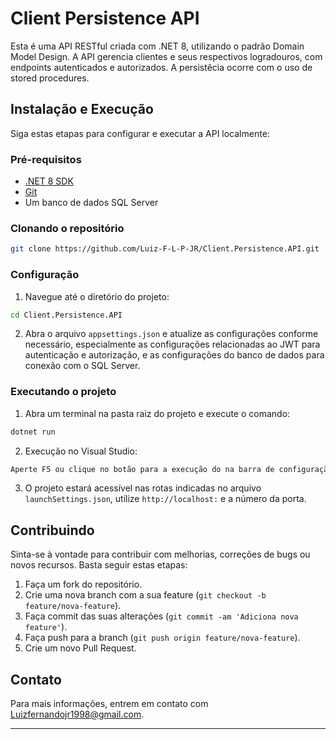 # Client Persistence API

Esta é uma API RESTful criada com .NET 8, utilizando o padrão Domain Model Design. A API gerencia clientes e seus respectivos logradouros, com endpoints autenticados e autorizados. A persistêcia ocorre com o uso de stored procedures.

## Instalação e Execução

Siga estas etapas para configurar e executar a API localmente:

### Pré-requisitos

- [.NET 8 SDK](https://dotnet.microsoft.com/download/dotnet/8.0)
- [Git](https://git-scm.com/)
- Um banco de dados SQL Server

### Clonando o repositório

```bash
git clone https://github.com/Luiz-F-L-P-JR/Client.Persistence.API.git
```

### Configuração

1. Navegue até o diretório do projeto:

```bash
cd Client.Persistence.API
```

2. Abra o arquivo `appsettings.json` e atualize as configurações conforme necessário, especialmente as configurações relacionadas ao JWT para autenticação e autorização, e as configurações do banco de dados para conexão com o SQL Server.

### Executando o projeto

1. Abra um terminal na pasta raiz do projeto e execute o comando:

```bash
dotnet run
```

2. Execução no Visual Studio:

```bash
Aperte F5 ou clique no botão para a execução do na barra de configuração. 
```

3. O projeto estará acessível nas rotas indicadas no arquivo `launchSettings.json`, utilize `http://localhost:` e a número da porta.

## Contribuindo

Sinta-se à vontade para contribuir com melhorias, correções de bugs ou novos recursos. Basta seguir estas etapas:

1. Faça um fork do repositório.
2. Crie uma nova branch com a sua feature (`git checkout -b feature/nova-feature`).
3. Faça commit das suas alterações (`git commit -am 'Adiciona nova feature'`).
4. Faça push para a branch (`git push origin feature/nova-feature`).
5. Crie um novo Pull Request.

## Contato

Para mais informações, entrem em contato com Luizfernandojr1998@gmail.com.

---
